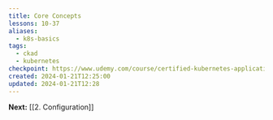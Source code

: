 ```yaml
---
title: Core Concepts
lessons: 10-37
aliases:
  - k8s-basics
tags:
  - ckad
  - kubernetes
checkpoint: https://www.udemy.com/course/certified-kubernetes-application-developer/learn/lecture/12299412#overview
created: 2024-01-21T12:25:00
updated: 2024-01-21T12:28
---
```








**Next:** [[2. Configuration]]